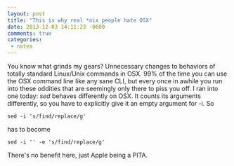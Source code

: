 ```yaml
---
layout: post
title: "This is why real *nix people hate OSX"
date: 2013-12-03 14:11:23 -0600
comments: true
categories:
 - notes
---
```

You know what grinds my gears? Unnecessary changes to behaviors of totally standard Linux/Unix commands in OSX. 99% of the time you can use the OSX command line like any sane CLI, but every once in awhile you run into these oddities that are seemingly only there to piss you off. I ran into one today: *sed* behaves differently on OSX. It counts its arguments differently, so you have to explicitly give it an empty argument for -i. So 

`sed -i 's/find/replace/g'`

has to become

`sed -i '' -e 's/find/replace/g'`

There's no benefit here, just Apple being a PITA.
